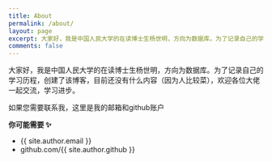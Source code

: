 ```yaml
---
title: About
permalink: /about/
layout: page
excerpt: 大家好，我是中国人民大学的在读博士生杨世明，方向为数据库。为了记录自己的学习历程，创建了该博客，目前还没有什么内容（因为人比较菜），欢迎各位大佬一起交流，学习进步。
comments: false
---
```


大家好，我是中国人民大学的在读博士生杨世明，方向为数据库。为了记录自己的学习历程，创建了该博客，目前还没有什么内容（因为人比较菜），欢迎各位大佬一起交流，学习进步。

如果您需要联系我，这里是我的邮箱和github账户

**你可能需要 ✨**

- {{ site.author.email }}
- github.com/{{ site.author.github }}
